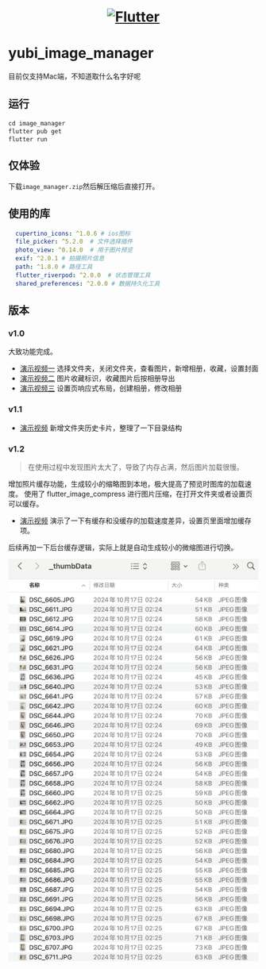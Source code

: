 <a href="https://flutter.dev/">
  <h1 align="center">
    <picture>
      <source media="(prefers-color-scheme: dark)" srcset="https://storage.googleapis.com/cms-storage-bucket/6e19fee6b47b36ca613f.png">
      <img alt="Flutter" src="https://storage.googleapis.com/cms-storage-bucket/c823e53b3a1a7b0d36a9.png">
    </picture>
  </h1>
</a>

# yubi_image_manager

目前仅支持Mac端，不知道取什么名字好呢

## 运行

```
cd image_manager
flutter pub get
flutter run
```

## 仅体验

下载`image_manager.zip`然后解压缩后直接打开。

## 使用的库

```yaml
  cupertino_icons: ^1.0.6 # ios图标
  file_picker: ^5.2.0  # 文件选择插件
  photo_view: ^0.14.0  # 用于图片预览
  exif: ^2.0.1 # 拍摄照片信息
  path: ^1.8.0 # 路径工具
  flutter_riverpod: ^2.0.0  # 状态管理工具
  shared_preferences: ^2.0.0 # 数据持久化工具
```

## 版本

### v1.0

大致功能完成。

- [演示视频一](https://www.bilibili.com/video/BV1LTxxesEkY/) 选择文件夹，关闭文件夹，查看图片，新增相册，收藏，设置封面
- [演示视频二](https://www.bilibili.com/video/BV1e3xxeQEku/) 图片收藏标识，收藏图片后按相册导出
- [演示视频三](https://www.bilibili.com/video/BV1V3xxeQE2M/) 设置页响应式布局，创建相册，修改相册


### v1.1

- [演示视频](https://www.bilibili.com/video/BV1nCxteBEXz/) 新增文件夹历史卡片，整理了一下目录结构

### v1.2

> 在使用过程中发现图片太大了，导致了内存占满，然后图片加载很慢。

增加照片缓存功能，生成较小的缩略图到本地，极大提高了预览时图库的加载速度。
使用了 flutter_image_compress 进行图片压缩，在打开文件夹或者设置页可以缓存。

- [演示视频]() 演示了一下有缓存和没缓存的加载速度差异，设置页里面增加缓存项。

后续再加一下后台缓存逻辑，实际上就是自动生成较小的微缩图进行切换。

![alt text](./imgs/1.png)